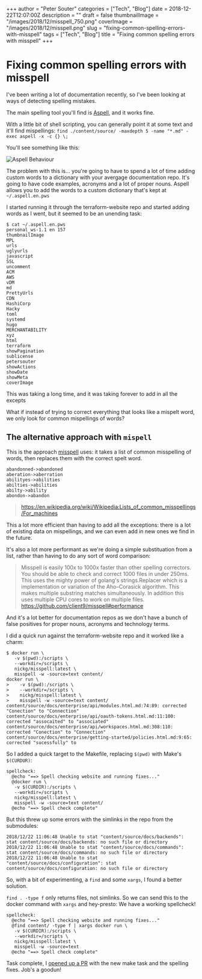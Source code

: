 +++
author = "Peter Souter"
categories = ["Tech", "Blog"]
date = 2018-12-22T12:07:00Z
description = ""
draft = false
thumbnailImage = "/images/2018/12/misspell_750.png"
coverImage = "/images/2018/12/misspell.png"
slug = "fixing-common-spelling-errors-with-misspell"
tags = ["Tech", "Blog"]
title = "Fixing common spelling errors with misspell"
+++

# Fixing common spelling errors with misspell

I've been writing a lot of documentation recently, so I've been looking at ways of detecting spelling mistakes.

The main spelling tool you'll find is [Aspell](http://aspell.net/), and it works fine.

With a little bit of shell scripting, you can generally point it at some text and it'll find mispellings: `find ./content/source/ -maxdepth 5 -name "*.md" -exec aspell -x -c {} \;`

You'll see something like this:

![Aspell Behaviour](/images/2018/12/aspell-behaviour.png)

The problem with this is... you're going to have to spend a lot of time adding custom words to a dictionary with your avergage documentation repo. It's going to have code examples, acronyms and a lot of proper nouns. Aspell allows you to add the words to a custom dictionary that's kept at ` ~/.aspell.en.pws`

I started running it through the terraform-website repo and started adding words as I went, but it seemed to be an unending task:

```
$ cat ~/.aspell.en.pws
personal_ws-1.1 en 157
thumbnailImage
MPL
urls
uglyurls
javascript
SSL
uncomment
ACM
AWS
vDM
md
PrettyUrls
CDN
HashiCorp
Hacky
toml
systemd
hugo
MERCHANTABILITY
xyz
html
terraform
showPagination
sublicense
petersouter
showActions
showDate
showMeta
coverImage
```

This was taking a long time, and it was taking forever to add in all the excepts

What if instead of trying to correct everything that looks like a mispelt word, we only look for common mispellings of words?

## The alternative approach with `mispell`

This is the approach [misspell](https://github.com/client9/misspell) uses: it takes a list of common misspelling of words, then replaces them with the correct spelt word.

```
abandonned->abandoned
aberation->aberration
abilityes->abilities
abilties->abilities
abilty->ability
abondon->abandon
```
> https://en.wikipedia.org/wiki/Wikipedia:Lists_of_common_misspellings/For_machines

This a lot more efficient than having to add all the exceptions: there is a lot of existing data on mispellings, and we can even add in new ones we find in the future.

It's also a lot more performant as we're doing a simple substituation from a list, rather than having to do any sort of word comparison:

> Misspell is easily 100x to 1000x faster than other spelling correctors. You should be able to check and correct 1000 files in under 250ms.
> This uses the mighty power of golang's strings.Replacer which is a implementation or variation of the Aho–Corasick algorithm. This makes multiple substring matches simultaneously.
> In addition this uses multiple CPU cores to work on multiple files.
> https://github.com/client9/misspell#performance

And it's a lot better for documentation repos as we don't have a bunch of false positives for proper nouns, acronyms and technology terms.

I did a quick run against the terraform-website repo and it worked like a charm:

```
$ docker run \
   -v $(pwd):/scripts \
   --workdir=/scripts \
   nickg/misspell:latest \
   misspell -w -source=text content/
docker run \
>    -v $(pwd):/scripts \
>    --workdir=/scripts \
>    nickg/misspell:latest \
>    misspell -w -source=text content/
content/source/docs/enterprise/api/modules.html.md:74:89: corrected "Conection" to "Connection"
content/source/docs/enterprise/api/oauth-tokens.html.md:11:100: corrected "assocaited" to "associated"
content/source/docs/enterprise/api/workspaces.html.md:308:110: corrected "Conection" to "Connection"
content/source/docs/enterprise/getting-started/policies.html.md:9:65: corrected "sucessfully" to
```

So I added a quick target to the Makefile, replacing `$(pwd)` with Make's `$(CURDUR)`:

```
spellcheck:
  @echo "==> Spell checking website and running fixes..."
  @docker run \
   -v $(CURDIR):/scripts \
   --workdir=/scripts \
   nickg/misspell:latest \
   misspell -w -source=text content/
  @echo "==> Spell check complete"
```

But this threw up some errors with the simlinks in the repo from the submodules:

```
2018/12/22 11:06:48 Unable to stat "content/source/docs/backends": stat content/source/docs/backends: no such file or directory
2018/12/22 11:06:48 Unable to stat "content/source/docs/commands": stat content/source/docs/commands: no such file or directory
2018/12/22 11:06:48 Unable to stat "content/source/docs/configuration": stat content/source/docs/configuration: no such file or directory
```

So, with a bit of experimenting, a `find` and some `xargs`, I found a better solution.

`find . -type f` only returns files, not simlinks. So we can send this to the docker command with `xargs` and hey-presto: We have a working spellcheck!

```
spellcheck:
  @echo "==> Spell checking website and running fixes..."
  @find content/ -type f | xargs docker run \
   -v $(CURDIR):/scripts \
   --workdir=/scripts \
   nickg/misspell:latest \
   misspell -w -source=text
  @echo "==> Spell check complete"
```

Task complete, I [opened up a PR](https://github.com/hashicorp/terraform-website/pull/595) with the new make task and the spelling fixes. Job's a goodun!

